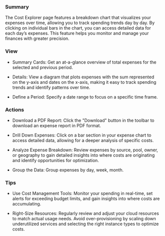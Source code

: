 ### **Summary**

The Cost Explorer page features a breakdown chart that visualizes your expenses over time, allowing you to track spending trends day by day. By clicking on individual bars in the chart, you can access detailed data for each day’s expenses. This feature helps you monitor and manage your finances with greater precision.

### **View**

- Summary Cards: Get an at-a-glance overview of total expenses for the selected and previous period.

- Details: View a diagram that plots expenses with the sum represented on the y-axis and dates on the x-axis, making it easy to track spending trends and identify patterns over time.

- Define a Period: Specify a date range to focus on a specific time frame.

### **Actions**

- Download a PDF Report: Click the "Download" button in the toolbar to download an expense report in PDF format.

- Drill Down Expenses: Click on a bar section in your expense chart to access detailed data, allowing for a deeper analysis of specific costs.

- Analyze Expense Breakdown: Review expenses by source, pool, owner, or geography to gain detailed insights into where costs are originating and identify opportunities for optimization.

- Group the Data: Group expenses by day, week, month.

### **Tips**

- Use Cost Management Tools: Monitor your spending in real-time, set alerts for exceeding budget limits, and gain insights into where costs are accumulating.

- Right-Size Resources: Regularly review and adjust your cloud resources to match actual usage needs. Avoid over-provisioning by scaling down underutilized services and selecting the right instance types to optimize costs.
